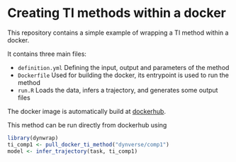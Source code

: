 # Creating TI methods within a docker

This repository contains a simple example of wrapping a TI method within a docker.

It contains three main files:

* `definition.yml` Defining the input, output and parameters of the method
* `Dockerfile` Used for building the docker, its entrypoint is used to run the method
* `run.R` Loads the data, infers a trajectory, and generates some output files

The docker image is automatically build at [dockerhub](https://hub.docker.com/r/dynverse/comp1/builds/).

This method can be run directly from dockerhub using

```r
library(dynwrap)
ti_comp1 <- pull_docker_ti_method("dynverse/comp1")
model <- infer_trajectory(task, ti_comp1)
```